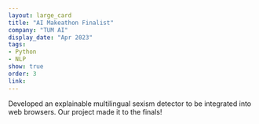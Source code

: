 ```yaml
---
layout: large_card
title: "AI Makeathon Finalist"
company: "TUM AI"
display_date: "Apr 2023"
tags:
- Python
- NLP
show: true
order: 3
link:
---
```


Developed an explainable multilingual sexism detector to be integrated into web browsers. Our project made it to the finals!
